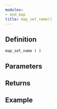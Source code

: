 ```yaml
---
modules:
- mod_map
title: map_set_name()
---
```


## Definition

    map_set_name ( )

## Parameters

## Returns

## Example

```
```
